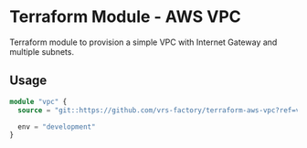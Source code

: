 # Terraform Module - AWS VPC

Terraform module to provision a simple VPC with Internet Gateway and multiple subnets.

## Usage

```terraform
module "vpc" {
  source = "git::https://github.com/vrs-factory/terraform-aws-vpc?ref=v1.0.0"

  env = "development"
}
```
